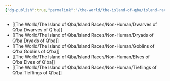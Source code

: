 ```yaml
---
{"dg-publish":true,"permalink":"/the-world/the-island-of-qba/island-races/non-human/non-human/"}
---
```



- [[The World/The Island of Qba/Island Races/Non-Human/Dwarves of Q'ba\|Dwarves of Q'ba]]
- [[The World/The Island of Qba/Island Races/Non-Human/Dryads of Q'ba\|Dryads of Q'ba]]
- [[The World/The Island of Qba/Island Races/Non-Human/Goblins of Q'ba\|Goblins of Q'ba]]
- [[The World/The Island of Qba/Island Races/Non-Human/Elves of Q'ba\|Elves of Q'ba]]
- [[The World/The Island of Qba/Island Races/Non-Human/Tieflings of Q'ba\|Tieflings of Q'ba]]